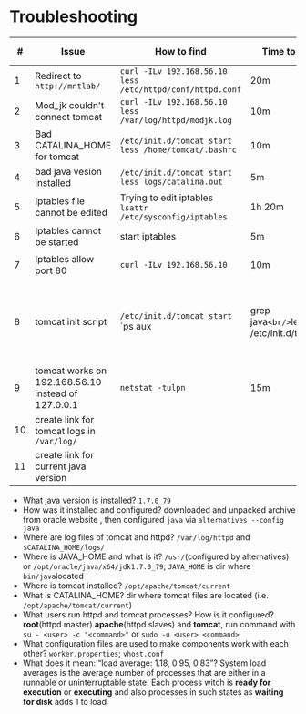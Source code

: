# Troubleshooting

\# | Issue | How to find | Time to find | how to fix | Time to fix
--- | --- | --- | --- | --- | ---
1 | Redirect to `http://mntlab/` | `curl -ILv 192.168.56.10` <br/> `less /etc/httpd/conf/httpd.conf` | 20m | Remove wrong vitual host, make vhost from `vhost.conf` handle all requests. | 2h
2 | Mod_jk couldn't connect tomcat | `curl -ILv 192.168.56.10` <br/> `less /var/log/httpd/modjk.log` | 10m | Fix worker.properties | 20m
3 | Bad CATALINA_HOME for tomcat | `/etc/init.d/tomcat start` <br/> `less /home/tomcat/.bashrc` | 10m | remove CATALINA_HOME | 10m
4 | bad java vesion installed | `/etc/init.d/tomcat start` <br/> `less logs/catalina.out` | 5m | set proper JAVA_HOME for user tomcat | 5m
5 | Iptables file cannot be edited | Trying to edit iptables <br/> `lsattr /etc/sysconfig/iptables` | 1h 20m | `chattr -i /etc/sysconfig/iptables` | 10m
6 | Iptables cannot be started | start iptables | 5m | Add `ESTABLISHED` to `-A INPUT -m state --state ESTABLISHED,RELATED -j ACCEPT` | 5m
7 | Iptables allow port 80 | `curl -ILv 192.168.56.10` | 10m | `iptables -I INPUT -p tcp --dport 80 -j ACCEPT` <br/> `iptables-save > /etc/sysconfig/iptables` | 20m
8 | tomcat init script | `/etc/init.d/tomcat start` <br/> `ps aux | grep java` <br/> `less /etc/init.d/tomcat` | 5m | check status code of tomcat startup script | 2h
9 | tomcat works on 192.168.56.10 instead of 127.0.0.1 | `netstat -tulpn` | 15m | replace 192.168.56.10 to localhost in `/opt/apache/tomcat/current/conf/server.xml` and `/etc/httpd/conf.d/workers.properties` | 10m
10 | create link for tomcat logs in `/var/log/` | | | `ln -s /opt/apache/tomcat/current/logs/ /var/log/tomcat` | 5m | 
11 | create link for current java version | | | `ln -s /opt/oracle/java/x64/jdk1.7.0_79 /opt/oracle/java/current` | 5m |

* What java version is installed? `1.7.0_79`
* How was it installed and configured? downloaded and unpacked archive from oracle website , then configured `java` via `alternatives --config java`
* Where are log files of tomcat and httpd? `/var/log/httpd` and `$CATALINA_HOME/logs/` 
* Where is JAVA_HOME and what is it? `/usr/`(configured by alternatives) or `/opt/oracle/java/x64/jdk1.7.0_79`; `JAVA_HOME` is dir where `bin/java`located
* Where is tomcat installed? `/opt/apache/tomcat/current`
* What is CATALINA_HOME? dir where tomcat files are located (i.e. `/opt/apache/tomcat/current`) 
* What users run httpd and tomcat processes? How is it configured? __root__(httpd master) __apache__(httpd slaves) and __tomcat__, run command with `su - <user> -c "<command>"` or `sudo -u <user> <command>`
* What configuration files are used to make components work with each other? `worker.properties`; `vhost.conf`
* What does it mean: “load average: 1.18, 0.95, 0.83”? System load averages is the average number of processes that are either in a runnable or uninterruptable state. Each process witch is __ready for execution__ or __executing__ and also processes in such states as __waiting for disk__ adds 1 to load
